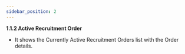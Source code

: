 ```yaml
---
sidebar_position: 2
---
```


**1.1.2 Active Recruitment Order**

- It shows the Currently Active Recruitment Orders list with the Order details.